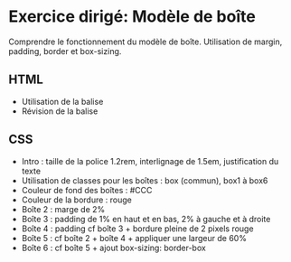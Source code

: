 # Exercice dirigé: Modèle de boîte

Comprendre le fonctionnement du modèle de boîte. Utilisation de margin, padding, border et box-sizing.

## HTML

- Utilisation de la balise <div>
- Révision de la balise <sup>

## CSS

- Intro : taille de la police 1.2rem, interlignage de 1.5em, justification du texte
- Utilisation de classes pour les boîtes : box (commun), box1 à box6
- Couleur de fond des boîtes : #CCC
- Couleur de la bordure : rouge
- Boîte 2 : marge de 2%
- Boîte 3 : padding de 1% en haut et en bas, 2% à gauche et à droite
- Boîte 4 : padding cf boîte 3 + bordure pleine de 2 pixels rouge
- Boîte 5 : cf boîte 2 + boîte 4 + appliquer une largeur de 60%
- Boîte 6 : cf boîte 5 + ajout box-sizing: border-box
